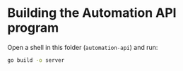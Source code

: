# Building the Automation API program

Open a shell in this folder (`automation-api`) and run:

```sh
go build -o server
```
